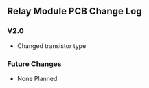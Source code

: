 ## Relay Module PCB Change Log

### V2.0

-  Changed transistor type

### Future Changes

- None Planned

